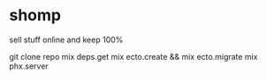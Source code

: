 # shomp
sell stuff online and keep 100%


git clone repo
mix deps.get
mix ecto.create && mix ecto.migrate
mix phx.server